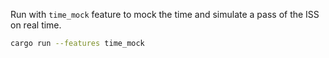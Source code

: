 Run with `time_mock` feature to mock the time and simulate a pass of the ISS on real time.

```sh
cargo run --features time_mock
```